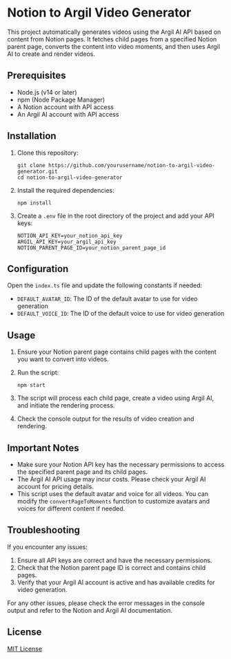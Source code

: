 # Notion to Argil Video Generator

This project automatically generates videos using the Argil AI API based on content from Notion pages. It fetches child pages from a specified Notion parent page, converts the content into video moments, and then uses Argil AI to create and render videos.

## Prerequisites

- Node.js (v14 or later)
- npm (Node Package Manager)
- A Notion account with API access
- An Argil AI account with API access

## Installation

1. Clone this repository:
   ```
   git clone https://github.com/yourusername/notion-to-argil-video-generator.git
   cd notion-to-argil-video-generator
   ```

2. Install the required dependencies:
   ```
   npm install
   ```

3. Create a `.env` file in the root directory of the project and add your API keys:
   ```
   NOTION_API_KEY=your_notion_api_key
   ARGIL_API_KEY=your_argil_api_key
   NOTION_PARENT_PAGE_ID=your_notion_parent_page_id
   ```

## Configuration

Open the `index.ts` file and update the following constants if needed:

- `DEFAULT_AVATAR_ID`: The ID of the default avatar to use for video generation
- `DEFAULT_VOICE_ID`: The ID of the default voice to use for video generation

## Usage

1. Ensure your Notion parent page contains child pages with the content you want to convert into videos.

2. Run the script:
   ```
   npm start
   ```

3. The script will process each child page, create a video using Argil AI, and initiate the rendering process.

4. Check the console output for the results of video creation and rendering.

## Important Notes

- Make sure your Notion API key has the necessary permissions to access the specified parent page and its child pages.
- The Argil AI API usage may incur costs. Please check your Argil AI account for pricing details.
- This script uses the default avatar and voice for all videos. You can modify the `convertPageToMoments` function to customize avatars and voices for different content if needed.

## Troubleshooting

If you encounter any issues:

1. Ensure all API keys are correct and have the necessary permissions.
2. Check that the Notion parent page ID is correct and contains child pages.
3. Verify that your Argil AI account is active and has available credits for video generation.

For any other issues, please check the error messages in the console output and refer to the Notion and Argil AI documentation.

## License

[MIT License](LICENSE)